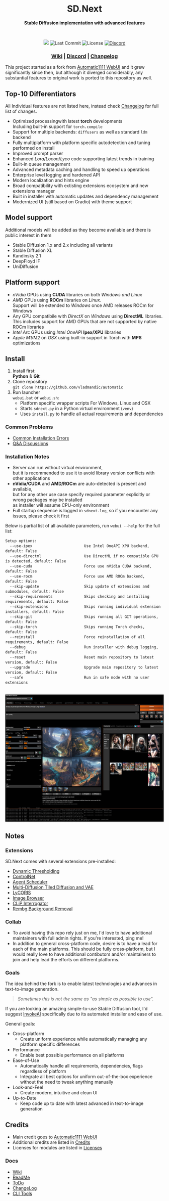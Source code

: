 <div align="center">
  
# SD.Next

**Stable Diffusion implementation with advanced features**

<br>  

[![](https://img.shields.io/static/v1?label=Sponsor&message=%E2%9D%A4&logo=GitHub&color=%23fe8e86)](https://github.com/sponsors/vladmandic)
![Last Commit](https://img.shields.io/github/last-commit/vladmandic/automatic?svg=true)
![License](https://img.shields.io/github/license/vladmandic/automatic?svg=true)
[![Discord](https://img.shields.io/discord/1101998836328697867?logo=Discord&svg=true)](https://discord.gg/VjvR2tabEX)

### [Wiki](https://github.com/vladmandic/automatic/wiki) | [Discord](https://discord.gg/VjvR2tabEX) | [Changelog](CHANGELOG.md)

</div>

This project started as a fork from [Automatic1111 WebUI](https://github.com/AUTOMATIC1111/stable-diffusion-webui/) and it grew significantly since then, but although it diverged considerably, any substantial features to original work is ported to this repository as well.

## Top-10 Differentiators

All Individual features are not listed here, instead check [Changelog](CHANGELOG.md) for full list of changes.

- Optimized processingwith latest **torch** developments  
  Including built-in support for `torch.compile`
- Support for multiple backends: `diffusers` as well as standard `ldm` backend  
- Fully multiplatform with platform specific autodetection and tuning performed on install  
- Improved prompt parser  
- Enhanced *Lora*/*Locon*/*Lyco* code supporting latest trends in training  
- Built-in queue management  
- Advanced metadata caching and handling to speed up operations  
- Enterprise level logging and hardened API  
- Modern localization and hints engine  
- Broad compatibility with extisting extensions ecosystem and new extensions manager  
- Built in installer with automatic updates and dependency management  
- Modernized UI (still based on Gradio) with theme support  

## Model support

Additional models will be added as they become available and there is public interest in them

- Stable Diffusion 1.x and 2.x including all variants
- Stable Diffusion XL
- Kandinsky 2.1
- DeepFloyd IF
- UniDiffusion

## Platform support

- *nVidia* GPUs using **CUDA** libraries on both *Windows and Linux*
- *AMD* GPUs using **ROCm** libraries on *Linux*.  
  Support will be extended to *Windows* once AMD releases ROCm for Windows
- Any GPU compatibile with *DirectX* on *Windows* using **DirectML** libraries.  
  This includes support for AMD GPUs that are not supported by native ROCm libraries
- *Intel Arc* GPUs using *Intel OneAPI* **Ipex/XPU** libraries  
- *Apple M1/M2* on *OSX* using built-in support in Torch with **MPS** optimizations

## Install

1. Install first:  
**Python** & **Git**  
2. Clone repository  
`git clone https://github.com/vladmandic/automatic`
3. Run launcher  
  `webui.bat` or `webui.sh`:  
    - Platform specific wrapper scripts For Windows, Linux and OSX  
    - Starts `sdnext.py` in a Python virtual environment (`venv`)  
    - Uses `install.py` to handle all actual requirements and dependencies


### Common Problems

- [Common Installation Errors](https://github.com/vladmandic/automatic/discussions/1627)  
- [Q&A Discussions](https://github.com/vladmandic/automatic/discussions/1011)

### Installation Notes

- Server can run without virtual environment,  
  but it is recommended to use it to avoid library version conflicts with other applications  
- **nVidia/CUDA** and **AMD/ROCm** are auto-detected is present and available,  
   but for any other use case specify required parameter explicitly or wrong packages may be installed  
  as installer will assume CPU-only environment  
- Full startup sequence is logged in `sdnext.log`, so if you encounter any issues, please check it first  

Below is partial list of all available parameters, run `webui --help` for the full list:

    Setup options:
      --use-ipex                       Use Intel OneAPI XPU backend, default: False
      --use-directml                   Use DirectML if no compatible GPU is detected, default: False
      --use-cuda                       Force use nVidia CUDA backend, default: False
      --use-rocm                       Force use AMD ROCm backend, default: False
      --skip-update                    Skip update of extensions and submodules, default: False
      --skip-requirements              Skips checking and installing requirements, default: False
      --skip-extensions                Skips running individual extension installers, default: False
      --skip-git                       Skips running all GIT operations, default: False
      --skip-torch                     Skips running Torch checks, default: False
      --reinstall                      Force reinstallation of all requirements, default: False
      --debug                          Run installer with debug logging, default: False
      --reset                          Reset main repository to latest version, default: False
      --upgrade                        Upgrade main repository to latest version, default: False
      --safe                           Run in safe mode with no user extensions

<br>![screenshot](html/black-orange.jpg)<br>

## Notes

### **Extensions**

SD.Next comes with several extensions pre-installed:

- [Dynamic Thresholding](https://github.com/mcmonkeyprojects/sd-dynamic-thresholding)
- [ControlNet](https://github.com/Mikubill/sd-webui-controlnet)
- [Agent Scheduler](https://github.com/ArtVentureX/sd-webui-agent-scheduler)
- [Multi-Diffusion Tiled Diffusion and VAE](https://github.com/pkuliyi2015/multidiffusion-upscaler-for-automatic1111)
- [LyCORIS](https://github.com/KohakuBlueleaf/a1111-sd-webui-lycoris)
- [Image Browser](https://github.com/AlUlkesh/stable-diffusion-webui-images-browser)
- [CLiP Interrogator](https://github.com/pharmapsychotic/clip-interrogator-ext)
- [Rembg Background Removal](https://github.com/AUTOMATIC1111/stable-diffusion-webui-rembg)

### **Collab**

- To avoid having this repo rely just on me, I'd love to have additional maintainers with full admin rights. If you're interested, ping me!  
- In addition to general cross-platform code, desire is to have a lead for each of the main platforms.
This should be fully cross-platform, but I would really love to have additional contibutors and/or maintainers to join and help lead the efforts on different platforms.

### **Goals**

The idea behind the fork is to enable latest technologies and advances in text-to-image generation.

> *Sometimes this is not the same as "as simple as possible to use".*

If you are looking an amazing simple-to-use Stable Diffusion tool, I'd suggest [InvokeAI](https://invoke-ai.github.io/InvokeAI/) specifically due to its automated installer and ease of use.  

General goals:

- Cross-platform
  - Create uniform experience while automatically managing any platform specific differences
- Performance
  - Enable best possible performance on all platforms
- Ease-of-Use
  - Automatically handle all requirements, dependencies, flags regardless of platform
  - Integrate all best options for uniform out-of-the-box experience without the need to tweak anything manually
- Look-and-Feel
  - Create modern, intuitive and clean UI
- Up-to-Date
  - Keep code up to date with latest advanced in text-to-image generation

## Credits

- Main credit goes to [Automatic1111 WebUI](https://github.com/AUTOMATIC1111/stable-diffusion-webui)
- Additional credits are listed in [Credits](https://github.com/AUTOMATIC1111/stable-diffusion-webui/#credits)
- Licenses for modules are listed in [Licenses](html/licenses.html)

### **Docs**

- [Wiki](https://github.com/vladmandic/automatic/wiki)
- [ReadMe](README.md)
- [ToDo](TODO.md)  
- [ChangeLog](CHANGELOG.md)
- [CLI Tools](cli/README.md)

<br>
